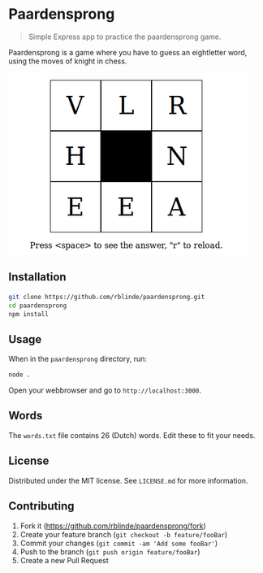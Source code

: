 # Paardensprong
> Simple Express app to practice the paardensprong game.

Paardensprong is a game where you have to guess an eightletter word, using the moves of knight in chess.

![](header.png)

## Installation

```sh
git clone https://github.com/rblinde/paardensprong.git
cd paardensprong
npm install
```

## Usage

When in the `paardensprong` directory, run:

```sh
node .
```

Open your webbrowser and go to `http://localhost:3000`.

## Words

The `words.txt` file contains 26 (Dutch) words. Edit these to fit your needs.

## License

Distributed under the MIT license. See ``LICENSE.md`` for more information.

## Contributing

1. Fork it (<https://github.com/rblinde/paardensprong/fork>)
2. Create your feature branch (`git checkout -b feature/fooBar`)
3. Commit your changes (`git commit -am 'Add some fooBar'`)
4. Push to the branch (`git push origin feature/fooBar`)
5. Create a new Pull Request
